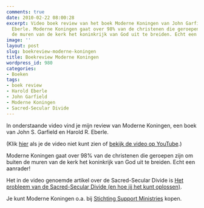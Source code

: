 ```yaml
---
comments: true
date: 2010-02-22 08:00:28
excerpt: Video boek review van het boek Moderne Koningen van John Garfield en Harold
  Eberle. Moderne Koningen gaat over 98% van de christenen die geroepen zijn om buiten
  de muren van de kerk het koninkrijk van God uit te breiden. Echt een aanrader!
image: ''
layout: post
slug: boekreview-moderne-koningen
title: Boekreview Moderne Koningen
wordpress_id: 980
categories:
- Boeken
tags:
- boek review
- Harold Eberle
- John Garfield
- Moderne Koningen
- Sacred-Secular Divide
---
```


In onderstaande video vind je mijn review van Moderne Koningen, een boek van John S. Garfield en Harold R. Eberle.


(Klik [hier](http://www.geloofinjewerk.nl/2010/02/22/boekreview-moderne-koningen/) als je de video niet kunt zien of [bekijk de video op YouTube](http://www.youtube.com/watch?v=ogdjuLz1Chk).)

Moderne Koningen gaat over 98% van de christenen die geroepen zijn om buiten de muren van de kerk het koninkrijk van God uit te breiden. Echt een aanrader!

Het in de video genoemde artikel over de Sacred-Secular Divide is [Het probleem van de Sacred-Secular Divide (en hoe jij het kunt oplossen)](/2010/02/01/sacred-secular-divide/).

Je kunt Moderne Koningen o.a. bij [Stichting Support Ministries](http://www.supportministries.nl/index.php?page=shop.product_details&flypage=flypage.tpl&product_id=10&category_id=3&option=com_virtuemart&Itemid=9&lang=nl) kopen.
